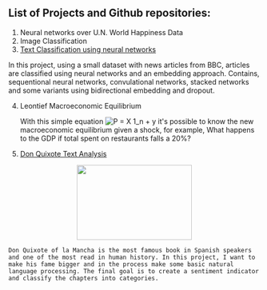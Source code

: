 ## List of Projects and Github repositories:

1. Neural networks over U.N. World Happiness Data
2. Image Classification
3. [Text Classification using neural networks](https://github.com/bavilaa/adv_ml/blob/master/BBC_News_Category_Classification_Mini_Hackathon.ipynb)

  In this project, using a small dataset with news articles from BBC, articles are classified using neural networks and an embedding approach. Contains, sequentional neural networks, convulational networks, stacked networks and some variants using bidirectional embedding and dropout.


4. Leontief Macroeconomic Equilibrium

   With this simple equation ![P = X 1_n + y](https://render.githubusercontent.com/render/math?math=P%20%3D%20X%201_n%20%2B%20y) it's possible to know the new macroeconomic equilibrium given a shock, for example, What happens to the GDP if total spent on restaurants falls a 20%?
5. [Don Quixote Text Analysis](https://github.com/bavilaa/quijote)


<p align="center">
  <img width="230" height="150" src="http://static.plenummedia.com/30644/images/20160505094554-don-quijote-de-la-mancha-web.jpg">
</p>

	Don Quixote of la Mancha is the most famous book in Spanish speakers and one of the most read in human history. In this project, I want to make his fame bigger and in the process make some basic natural language processing. The final goal is to create a sentiment indicator and classify the chapters into categories.



